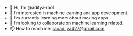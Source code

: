- 👋 Hi, I’m @aditya-rao1
- 👀 I’m interested in machine learning and app development.
- 🌱 I’m currently learning more about making apps..
- 💞️ I’m looking to collaborate on machine learning related.
- 📫 How to reach me: raoaditya427@gmail.com

<!---
aditya-rao1/aditya-rao1 is a ✨ special ✨ repository because its `README.md` (this file) appears on your GitHub profile.
You can click the Preview link to take a look at your changes.
--->
